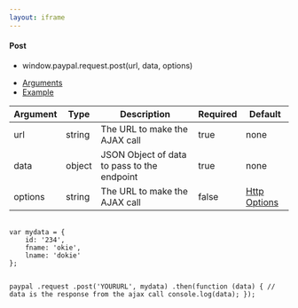 ```yaml
---
layout: iframe
---
```


<div class="card">
    <div class="card-content">
        <h4>Post</h4>
        <ul class="collection">
            <li class="collection-item">window.paypal.request.post(url, data, options)</li>
        </ul>
    </div>
    <div class="card-tabs">
        <ul class="tabs tabs-fixed-width">
            <li class="tab"><a class="active blue-text text-darken-1" href="#arguments">Arguments</a></li>
            <li class="tab"><a class="blue-text text-darken-1" href="#example">Example</a></li>
        </ul>
    </div>
    <div class="card-content grey lighten-4">
        <div id="arguments">
            <table>
                <thead>
                    <tr>
                        <th>Argument</th>
                        <th>Type</th>
                        <th>Description</th>
                        <th>Required</th>
                        <th>Default</th>
                    </tr>
                </thead>
                <tbody>
                    <tr>
                        <td>url</td>
                        <td>string</td>
                        <td>The URL to make the AJAX call</td>
                        <td>true</td>
                        <td>none</td>
                    </tr>
                    <tr>
                        <td>data</td>
                        <td>object</td>
                        <td>JSON Object of data to pass to the endpoint</td>
                        <td>true</td>
                        <td>none</td>
                    </tr>
                    <tr>
                        <td>options</td>
                        <td>string</td>
                        <td>The URL to make the AJAX call</td>
                        <td>false</td>
                        <td><a href="/paypal-checkout/docs/http#options">Http Options</a></td>
                    </tr>
                </tbody>
            </table>
        </div>
        <div id="example">
            <pre class="language-markup">
                <code class="language-markup">
var mydata = {
    id: '234',
    fname: 'okie',
    lname: 'dokie'
};

paypal
    .request
    .post('YOURURL', mydata)
    .then(function (data) {
        // data is the response from the ajax call
        console.log(data);
    });
                </code>
            </pre>
        </div>
    </div>
</div>